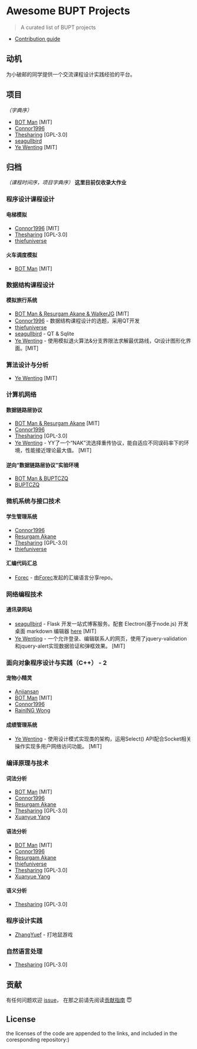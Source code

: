 # Awesome BUPT Projects

> A curated list of BUPT projects

- [Contribution guide](CONTRIBUTING.md)

## 动机

为小破邮的同学提供一个交流课程设计实践经验的平台。

## 项目

*（字典序）*

- [BOT Man](https://github.com/BOT-Man-JL/BUPT-Projects) [MIT]
- [Connor1996](https://github.com/Connor1996/BUPT-Projects)
- [Thesharing](https://github.com/Thesharing/school-projects) [GPL-3.0]
- [seagullbird](https://github.com/seagullbird)
- [Ye Wenting](https://github.com/YeWenting/BUPT-Projects) [MIT]

## 归档

*（课程时间序，项目字典序）* **这里目前仅收录大作业**

### 程序设计课程设计

#### 电梯模拟

- [Connor1996](https://github.com/Connor1996/BUPT-Projects/tree/master/C%E8%AF%AD%E8%A8%80/Elevator%20Control%20Simulation) [MIT]
- [Thesharing](https://github.com/Thesharing/school-projects#%E7%94%B5%E6%A2%AF%E6%A8%A1%E6%8B%9F%E7%A8%8B%E5%BA%8F) [GPL-3.0]
- [thiefuniverse](https://github.com/thiefuniverse/elevator)

#### 火车调度模拟

- [BOT Man](https://github.com/BOT-Man-JL/BUPT-Projects/tree/master/1-2-Programming/Crazy-Train-Sim) [MIT]

### 数据结构课程设计

#### 模拟旅行系统

- [BOT Man & Resurgam Akane & WalkerJG](https://github.com/BOT-Man-JL/BUPT-Projects/tree/master/2-1-Data-Structure/Travel%20Management%20Project) [MIT]
- [Connor1996](https://github.com/Connor1996/Travel-Query-System) - 数据结构课程设计的选题，采用QT开发
- [thiefuniverse](https://github.com/thiefuniverse/travel_plan)
- [seagullbird](https://github.com/seagullbird/Tourguide_System) - QT & Sqlite
- [Ye Wenting](https://github.com/YeWenting/Results-Management-System) - 使用模拟退火算法&分支界限法求解最优路线，Qt设计图形化界面。[MIT]

### 算法设计与分析

- [Ye Wenting](https://github.com/YeWenting/BUPT-Homework/tree/master/Algorithm%20Design) [MIT]

### 计算机网络

#### 数据链路层协议

- [BOT Man & Resurgam Akane](https://github.com/BOT-Man-JL/BUPT-Projects/tree/master/2-2-Computer-Network/Datalink%20Solution) [MIT]
- [Connor1996](https://github.com/Connor1996/BUPT-Projects/tree/master/Computer-Network-Labs/Lab1%20%E6%BB%91%E5%8A%A8%E7%AA%97%E5%8F%A3%E5%8D%8F%E8%AE%AE)
- [Thesharing](https://github.com/Thesharing/school-projects/tree/master/Homework/Computer%20Network) [GPL-3.0]
- [Ye Wenting](https://github.com/YeWenting/BUPT-Homework/tree/master/Algorithm%20Design) - YY了一个“NAK”流选择重传协议，能自适应不同误码率下的环境，性能接近理论最大值。 [MIT] 

#### 逆向“数据链路层协议”实验环境

- [BOT Man & BUPTCZQ](https://github.com/BOT-Man-JL/BUPT-Projects/tree/master/2-2-Computer-Network/Reversed)
- [BUPTCZQ](https://github.com/buptczq/RE_Bupt_Computer_Network_Expr)

### 微机系统与接口技术

#### 学生管理系统

- [Connor1996](https://github.com/Connor1996/BUPT-Projects/tree/master/Assembly)
- [Resurgam Akane](https://github.com/Resurgam-Akane/Assembly)
- [Thesharing](https://github.com/Thesharing/school-projects/tree/master/Project/Student%20Management) [GPL-3.0]
- [thiefuniverse](https://github.com/thiefuniverse/assembly_practice)

#### 汇编代码汇总

- [Forec](https://github.com/Forec/assembly-exercise) - 由[Forec](https://github.com/Forec)发起的汇编语言分享repo。

### 网络编程技术

#### 通讯录网站

- [seagullbird](https://github.com/seagullbird/BLEXT) - Flask 开发一站式博客服务。配套 Electron(基于node.js) 开发桌面 markdown 编辑器 [here](https://github.com/seagullbird/BLEXT-editor) [MIT]
- [Ye Wenting](https://github.com/YeWenting/yewenting.github.com) - 一个允许登录、编辑联系人的网页，使用了jquery-validation和jquery-alert实现数据验证和弹框效果。 [MIT]

### 面向对象程序设计与实践（C++） - 2

#### 宠物小精灵

- [Anjiansan](https://github.com/Anjiansan/Pokemon)
- [BOT Man](https://github.com/BOT-Man-JL/BUPT-Projects/blob/master/3-1-Pokemon) [MIT]
- [Connor1996](https://github.com/Connor1996/Pokemon)
- [RainING Wong](https://github.com/RainING1947/Pokemon)

#### 成绩管理系统

- [Ye Wenting](https://github.com/YeWenting/Results-Management-System) - 使用设计模式实现类的架构，运用Select() API配合Socket相关操作实现多用户网络访问功能。 [MIT]

### 编译原理与技术

#### 词法分析

- [BOT Man](https://github.com/BOT-Man-JL/BUPT-Projects/tree/master/3-1-Compiler-Principles/LexParser) [MIT]
- [Connor1996](https://github.com/Connor1996/BUPT-Projects/tree/master/LexParse)
- [Resurgam Akane](https://github.com/Resurgam-Akane/Compilers-Principles/tree/master/Lexical%20Analysis)
- [Thesharing](https://github.com/Thesharing/school-projects/tree/master/Homework/Compile%20Principle/%E8%AF%8D%E6%B3%95%E5%88%86%E6%9E%90) [GPL-3.0]
- [Xuanyue Yang](https://github.com/YangXuanyue/Compiler)

#### 语法分析

- [BOT Man](https://github.com/BOT-Man-JL/BUPT-Projects/tree/master/3-1-Compiler-Principles/SyntaxParser) [MIT]
- [Connor1996](https://github.com/Connor1996/BUPT-Projects/tree/master/SyntaxParser)
- [Resurgam Akane](https://github.com/Resurgam-Akane/Compilers-Principles/tree/master/Grammer%20Analysis)
- [thiefuniverse](https://github.com/thiefuniverse/LL_grammer)
- [Thesharing](https://github.com/Thesharing/school-projects/tree/master/Homework/Compile%20Principle/%E8%AF%AD%E6%B3%95%E5%88%86%E6%9E%90) [GPL-3.0]
- [Xuanyue Yang](https://github.com/YangXuanyue/Compiler)

#### 语义分析

- [Thesharing](https://github.com/Thesharing/school-projects/tree/master/Homework/Compile%20Principle/%E8%AF%AD%E4%B9%89%E5%88%86%E6%9E%90) [GPL-3.0]

### 程序设计实践

- [ZhangYuef](https://github.com/ZhangYuef/Hit-the-Mole) - 打地鼠游戏

### 自然语言处理

- [Thesharing](https://github.com/Thesharing/school-projects/tree/master/Homework/Natural%20Language%20Processing) [GPL-3.0]

## 贡献

有任何问题欢迎
[issue](https://github.com/Awesome-BUPT/Awesome-BUPT-Projects/issues)，
在那之前请先阅读[贡献指南](CONTRIBUTING.md) 😇

## License

the licenses of the code are appended to the links, and included in the coresponding repository:)
